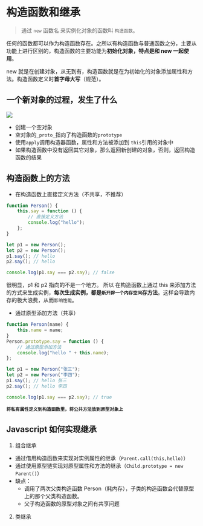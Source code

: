 # 构造函数和继承
> 通过 `new` 函数名 来实例化对象的函数叫 `构造函数`。

任何的函数都可以作为构造函数存在。之所以有构造函数与普通函数之分，主要从功能上进行区别的，构造函数的主要功能为**初始化对象，特点是和 new 一起使用**。 

new 就是在创建对象，从无到有，构造函数就是在为初始化的对象添加属性和方法。构造函数定义时**首字母大写**（规范）。

## 一个新对象的过程，发生了什么

![](https://p3-juejin.byteimg.com/tos-cn-i-k3u1fbpfcp/56c8bfe229254f669ac66ac1ae37d279~tplv-k3u1fbpfcp-zoom-in-crop-mark:3024:0:0:0.awebp)

- 创建一个空对象
- 空对象的`_proto_`指向了构造函数的`prototype`
- 使用`apply`调用构造器函数，属性和方法被添加到 `this`引用的对象中
- 如果构造函数中没有返回其它对象，那么返回新创建的对象，否则，返回构造函数的结果

<run-script name="实现new" codePath="knowledge-lib/js/jsAPI/构造函数和继承/src/myNew.js"></run-script>

## 构造函数上的方法

- 在构造函数上直接定义方法（不共享，不推荐）

```js
function Person() {
	this.say = function () {
		// 直接定义方法
		console.log("hello");
	};
}

let p1 = new Person();
let p2 = new Person();
p1.say(); // hello
p2.say(); // hello

console.log(p1.say === p2.say); // false
```

很明显，p1 和 p2 指向的不是一个地方。 所以 在构造函数上通过 this 来添加方法的方式来生成实例，**每次生成实例，都是`新开辟一个内存空间`存方法**。这样会导致内存的极大浪费，从而`影响性能`。

- 通过原型添加方法（共享）

```js
function Person(name) {
	this.name = name;
}
Person.prototype.say = function () {
	// 通过原型添加方法
	console.log("hello " + this.name);
};

let p1 = new Person("张三");
let p2 = new Person("李四");
p1.say(); // hello 张三
p2.say(); // hello 李四

console.log(p1.say === p2.say); // true
```

**`将私有属性定义到构造函数里，将公共方法放到原型对象上`**

## Javascript 如何实现继承

1. 组合继承
- 通过借用构造函数来实现对实例属性的继承（`Parent.call(this,hello)`）
- 通过使用原型链实现对原型属性和方法的继承（`Child.prototype = new Parent()`）
- 缺点：
  - 调用了两次父类构造函数 Person（耗内存），子类的构造函数会代替原型上的那个父类构造函数。
  - 父子构造函数的原型对象之间有共享问题

<run-script codePath="knowledge-lib/js/jsAPI/构造函数和继承/src/f1.js"></run-script>

2. 类继承

<run-script codePath="knowledge-lib/js/jsAPI/构造函数和继承/src/f3.js"></run-script>

<run-script name="类的函数实现" codePath="knowledge-lib/js/jsAPI/构造函数和继承/src/q.js"></run-script>
